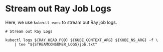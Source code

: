 # Stream out Ray Job Logs

Here, we use `kubectl exec` to stream out Ray job logs.

```shell
# Stream out Ray Logs

kubectl logs ${RAY_HEAD_POD} ${KUBE_CONTEXT_ARG} ${KUBE_NS_ARG} -f \
    | tee "${STREAMCONSUMER_LOGS}job.txt"
```
